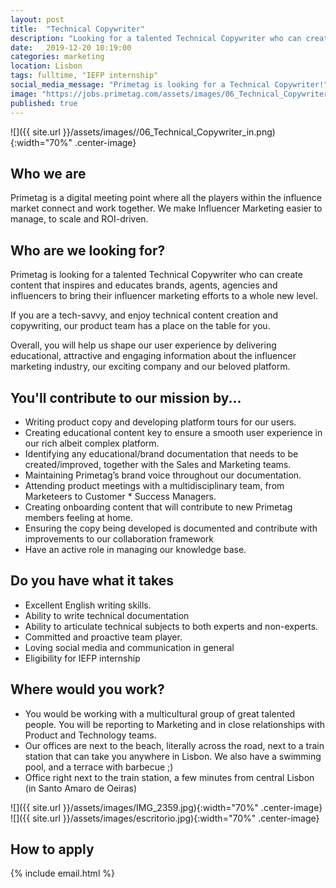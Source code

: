 ```yaml
---
layout: post
title:  "Technical Copywriter"
description: "Looking for a talented Technical Copywriter who can create content that inspires and educates brands, agents, agencies and influencers"
date:   2019-12-20 10:19:00
categories: marketing
location: Lisbon
tags: fulltime, "IEFP internship"
social_media_message: "Primetag is looking for a Technical Copywriter!"
image: "https://jobs.primetag.com/assets/images/06_Technical_Copywriter_in.png"
published: true
---
```


![]({{ site.url }}/assets/images//06_Technical_Copywriter_in.png){:width="70%" .center-image}

## **Who we are** ##

Primetag is a digital meeting point where all the players within the influence market connect and work together. We make Influencer Marketing easier to manage, to scale and ROI-driven.



## **Who are we looking for?** ##

Primetag is looking for a talented Technical Copywriter who can create content that inspires and educates brands, agents, agencies and influencers to bring their influencer marketing efforts to a whole new level. 

If you are a tech-savvy, and enjoy technical content creation and copywriting, our product team has a place on the table for you.

Overall, you will help us shape our user experience by delivering educational, attractive and engaging information about the influencer marketing industry, our exciting company and our beloved platform.


## **You'll contribute to our mission by...** ##

* Writing product copy and developing platform tours for our users.
* Creating educational content key to ensure a smooth user experience in our rich albeit complex platform.
* Identifying any educational/brand documentation that needs to be created/improved, together with the Sales and Marketing teams. 
* Maintaining Primetag’s brand voice throughout our documentation.
* Attending product meetings with a multidisciplinary team, from Marketeers to Customer * Success Managers.
* Creating onboarding content that will contribute to new Primetag members feeling at home.
* Ensuring the copy being developed is documented and contribute with improvements to our collaboration framework 
* Have an active role in managing our knowledge base.



## **Do you have what it takes** ##

* Excellent English writing skills.
* Ability to write technical documentation
* Ability to articulate technical subjects to both experts and non-experts.
* Committed and proactive team player.
* Loving social media and communication in general
* Eligibility for IEFP internship



## **Where would you work?** ##

* You would be working with a multicultural group of great talented people. You will be reporting to Marketing and in close relationships with Product and Technology teams. 
* Our offices are next to the beach, literally across the road, next to a train station that can take you anywhere in Lisbon. We also have a swimming pool, and a terrace with barbecue ;)
* Office right next to the train station, a few minutes from central Lisbon (in Santo Amaro de Oeiras)


![]({{ site.url }}/assets/images/IMG_2359.jpg){:width="70%" .center-image}
![]({{ site.url }}/assets/images/escritorio.jpg){:width="70%" .center-image}

## **How to apply** ##

{% include email.html %} 



